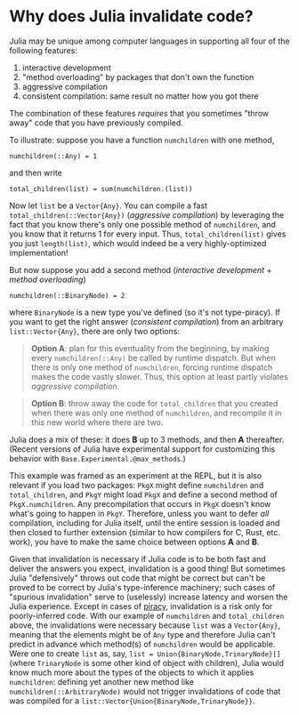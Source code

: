 # Why does Julia invalidate code?

Julia may be unique among computer languages in supporting all four of the following features:

1. interactive development
2. "method overloading" by packages that don't own the function
3. aggressive compilation
4. consistent compilation: same result no matter how you got there

The combination of these features *requires* that you sometimes "throw away" code that you have previously compiled.

To illustrate: suppose you have a function `numchildren` with one method,

```
numchildren(::Any) = 1
```

and then write

```
total_children(list) = sum(numchildren.(list))
```

Now let `list` be a `Vector{Any}`. You can compile a fast `total_children(::Vector{Any})` (*aggressive compilation*) by leveraging the fact that you know there's only one possible method of `numchildren`, and you know that it returns 1
for every input. Thus, `total_children(list)` gives you just `length(list)`, which would indeed be a very highly-optimized implementation!

But now suppose you add a second method (*interactive development* + *method overloading*)

```
numchildren(::BinaryNode) = 2
```

where `BinaryNode` is a new type you've defined (so it's not type-piracy). If you want to get the right answer (*consistent compilation*) from an arbitrary `list::Vector{Any}`, there are only two options:

> **Option A**: plan for this eventuality from the beginning, by making every `numchildren(::Any)` be called by runtime dispatch. But when there is only one method of `numchildren`, forcing runtime dispatch makes the code vastly slower. Thus, this option at least partly violates *aggressive compilation*.

> **Option B**: throw away the code for `total_children` that you created when there was only one method of `numchildren`, and recompile it in this new world where there are two.

Julia does a mix of these: it does **B** up to 3 methods, and then **A** thereafter. (Recent versions of Julia have experimental support for customizing this behavior with `Base.Experimental.@max_methods`.)

This example was framed as an experiment at the REPL, but it is also relevant if you load two packages: `PkgX` might define `numchildren` and `total_children`, and `PkgY` might load `PkgX` and define a second method of `PkgX.numchildren`.
Any precompilation that occurs in `PkgX` doesn't know what's going to happen in `PkgY`.
Therefore, unless you want to defer *all* compilation, including for Julia itself, until the entire session is loaded and then closed to further extension (similar to how compilers for C, Rust, etc. work), you have to make the same choice between options **A** and **B**.

Given that invalidation is necessary if Julia code is to be both fast and deliver the answers you expect, invalidation is a good thing!
But sometimes Julia "defensively" throws out code that might be correct but can't be proved to be correct by Julia's type-inference machinery; such cases of "spurious invalidation" serve to (uselessly) increase latency and worsen the Julia experience.
Except in cases of [piracy](https://docs.julialang.org/en/v1/manual/style-guide/#Avoid-type-piracy), invalidation is a risk
only for poorly-inferred code. With our example of `numchildren` and `total_children` above, the invalidations were necessary because `list` was
a `Vector{Any}`, meaning that the elements might be of `Any` type and therefore Julia can't predict in advance which
method(s) of `numchildren` would be applicable. Were one to create `list` as, say, `list = Union{BinaryNode,TrinaryNode}[]` (where `TrinaryNode` is some other kind of object with children), Julia would know much more
about the types of the objects to which it applies `numchildren`: defining yet another new method like `numchildren(::ArbitraryNode)` would not trigger invalidations of code
that was compiled for a `list::Vector{Union{BinaryNode,TrinaryNode}}`.
